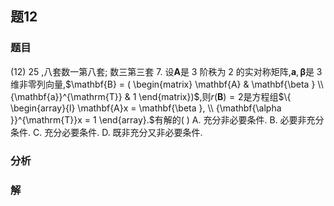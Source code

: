## 题12
### 题目
(12) 25 ,八套数一第八套; 数三第三套 
7. 设$\mathbf{A}$是 3 阶秩为 2 的实对称矩阵,$\mathbf{a},\mathbf{\beta }$是 3 维非零列向量,$\mathbf{B} = ( \begin{matrix} \mathbf{A} & \mathbf{\beta } \\ {\mathbf{a}}^{\mathrm{T}} & 1 \end{matrix})$,则$r( \mathbf{B}) = 2$是方程组$\{ \begin{array}{l} \mathbf{A}x = \mathbf{\beta }, \\ {\mathbf{\alpha }}^{\mathrm{T}}x = 1 \end{array}.$有解的(   )
A. 充分非必要条件. 
B. 必要非充分条件.
C. 充分必要条件. 
D. 既非充分又非必要条件.
### 分析

### 解